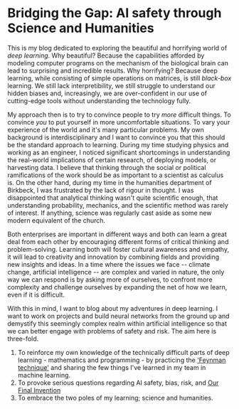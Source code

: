 # Bridging the Gap: AI safety through Science and Humanities

This is my blog dedicated to exploring the beautiful and horrifying world of _deep learning_. Why beautiful? Because the capabilities afforded by modeling computer programs on the mechanism of the biological brain can lead to surprising and incredible results. Why horrifying? Because deep learning, while consisting of simple operations on matrices, is still _black-box_ learning. We still lack interpretibility, we still struggle to understand our hidden biases and, increasingly, we are over-confident in our use of cutting-edge tools without understanding the technology fully.


My approach then is to try to convince people to try _more_ difficult things. To convince _you_ to put yourself in more uncomfortable situations. To vary your experience of the world and it's many particular problems. My own background is interdisciplinary and I want to convince you that this should be the standard approach to learning. During my time studying physics and working as an engineer, I noticed significant shortcomings in understanding the real-world implications of certain research, of deploying models, or harvesting data. I believe that thinking through the social or political ramifications of the work should be as important to a scientist as calculus is. On the other hand, during my time in the humanities department of Birkbeck, I was frustrated by the lack of rigour in thought. I was disappointed that analytical thinking wasn't quite scientific enough, that understanding probability, mechanics, and the scientific method was rarely of interest. If anything, science was regularly cast aside as some new modern equivalent of the church.


Both enterprises are important in different ways and both can learn a great deal from each other by encouraging different forms of critical thinking and problem-solving. Learning both will foster cultural awareness and empathy, it will lead to creativity and innovation by combining fields and providing new insights and ideas. In a time where the issues we face -- climate change, artificial intelligence -- are complex and varied in nature, the only way we can respond is by asking more of ourselves, to confront more complexity and challenge ourselves by expanding the net of how we learn, even if it is difficult.


With this in mind, I want to blog about my adventures in deep learning. I want to work on projects and build neural networks from the ground up and demystify this seemingly complex realm within artificial intelligence so that we can better engage with problems of safety and risk. The aim here is three-fold. 


1. To reinforce my own knowledge of the technically difficult parts of deep learning - mathematics and programming - by practicing the ['Feynman technique'](https://blog.doist.com/feynman-technique/) and sharing the few things I've learned in my team in machine learning.
2. To provoke serious questions regarding AI safety, bias, risk, and [Our Final Invention](https://en.wikipedia.org/wiki/Our_Final_Invention)
3. To embrace the two poles of my learning; science and humanities.

